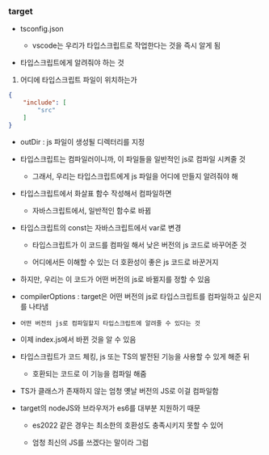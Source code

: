 ### target 

- tsconfig.json 

    - vscode는 우리가 타입스크립트로 작업한다는 것을 즉시 알게 됨 

- 타입스크립트에게 알려줘야 하는 것 

1. 어디에 타입스크립트 파일이 위치하는가
 
```json
{
    "include": [
        "src"
    ]
}
```

- outDir : js 파일이 생성될 디렉터리를 지정 

- 타입스크립트는 컴파일러이니까, 이 파일들을 일반적인 js로 컴파일 시켜줄 것

    - 그래서, 우리는 타입스크립트에게 js 파일을 어디에 만들지 알려줘야 해 

- 타입스크립트에서 화살표 함수 작성해서 컴파일하면 

    - 자바스크립트에서, 일반적인 함수로 바뀜 

- 타입스크립트의 const는 자바스크립트에서 var로 변경 

    - 타입스크립트가 이 코드를 컴파일 해서 낮은 버전의 js 코드로 바꾸어준 것 

    - 어디에서든 이해할 수 있는 더 호환성이 좋은 js 코드로 바꾼거지

- 하지만, 우리는 이 코드가 어떤 버전의 js로 바뀔지를 정할 수 있음 

- compilerOptions : target은 어떤 버전의 js로 타입스크립트를 컴파일하고 싶은지를 나타냄 

- `어떤 버전의 js로 컴파일할지 타입스크립트에 알려줄 수 있다는 것`

- 이제 index.js에서 바뀐 것을 알 수 있음 

- 타입스크립트가 코드 체킹, js 또는 TS의 발전된 기능을 사용할 수 있게 해준 뒤 

    - 호환되는 코드로 이 기능을 컴파일 해줌 

- TS가 클래스가 존재하지 않는 엄청 옛날 버전의 JS로 이걸 컴파일함 

- target의 nodeJS와 브라우저가 es6를 대부분 지원하기 때문 

    - es2022 같은 경우는 최소한의 호환성도 충족시키지 못할 수 있어 

    - 엄청 최신의 JS를 쓰겠다는 말이라 그럼


